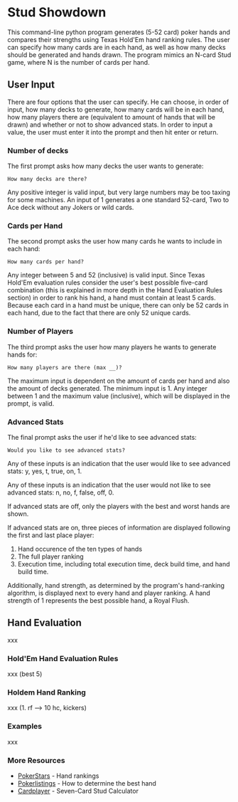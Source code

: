 # Stud Showdown

This command-line python program generates (5-52 card) poker hands and compares their strengths using Texas Hold'Em hand ranking rules. The user can specify how many cards are in each hand, as well as how many decks should be generated and hands drawn. The program mimics an N-card Stud game, where N is the number of cards per hand.

## User Input
There are four options that the user can specify. He can choose, in order of input, how many decks to generate, how many cards will be in each hand, how many players there are (equivalent to amount of hands that will be drawn) and whether or not to show advanced stats. In order to input a value, the user must enter it into the prompt and then hit enter or return.

### Number of decks
The first prompt asks how many decks the user wants to generate:
```
How many decks are there? 
```
Any positive integer is valid input, but very large numbers may be too taxing for some machines. An input of 1 generates a one standard 52-card, Two to Ace deck without any Jokers or wild cards.

### Cards per Hand
The second prompt asks the user how many cards he wants to include in each hand:
```
How many cards per hand?
```
Any integer between 5 and 52 (inclusive) is valid input. Since Texas Hold'Em evaluation rules consider the user's best possible five-card combination (this is explained in more depth in the Hand Evaluation Rules section) in order to rank his hand, a hand must contain at least 5 cards. Because each card in a hand must be unique, there can only be 52 cards in each hand, due to the fact that there are only 52 unique cards.

### Number of Players
The third prompt asks the user how many players he wants to generate hands for:
```
How many players are there (max __)?
```

The maximum input is dependent on the amount of cards per hand and also the amount of decks generated. The minimum input is 1. Any integer between 1 and the maximum value (inclusive), which will be displayed in the prompt, is valid. 

### Advanced Stats
The final prompt asks the user if he'd like to see advanced stats:
 ```
 Would you like to see advanced stats?
 ```
Any of these inputs is an indication that the user would like to see advanced stats: y, yes, t, true, on, 1. 

Any of these inputs is an indication that the user would not like to see advanced stats: n, no, f, false, off, 0.

If advanced stats are off, only the players with the best and worst hands are shown.

If advanced stats are on, three pieces of information are displayed following the first and last place player:


1. Hand occurence of the ten types of hands
2. The full player ranking
3. Execution time, including total execution time, deck build time, and hand build time.

Additionally, hand strength, as determined by the program's hand-ranking algorithm, is displayed next to every hand and player ranking. A hand strength of 1 represents the best possible hand, a Royal Flush.

## Hand Evaluation
xxx

### Hold'Em Hand Evaluation Rules
xxx (best 5)

### Holdem Hand Ranking
xxx (1. rf --> 10 hc, kickers)

### Examples
xxx

### More Resources

* [PokerStars](https://www.pokerstarsschool.com/article/Poker-Hand-Rankings) - Hand rankings
* [Pokerlistings](https://www.pokerlistings.com/strategy/beginner/how-to-determine-the-winning-hand) - How to determine the best hand
* [Cardplayer](https://www.cardplayer.com/poker-tools/odds-calculator/seven-card-stud) - Seven-Card Stud Calculator
